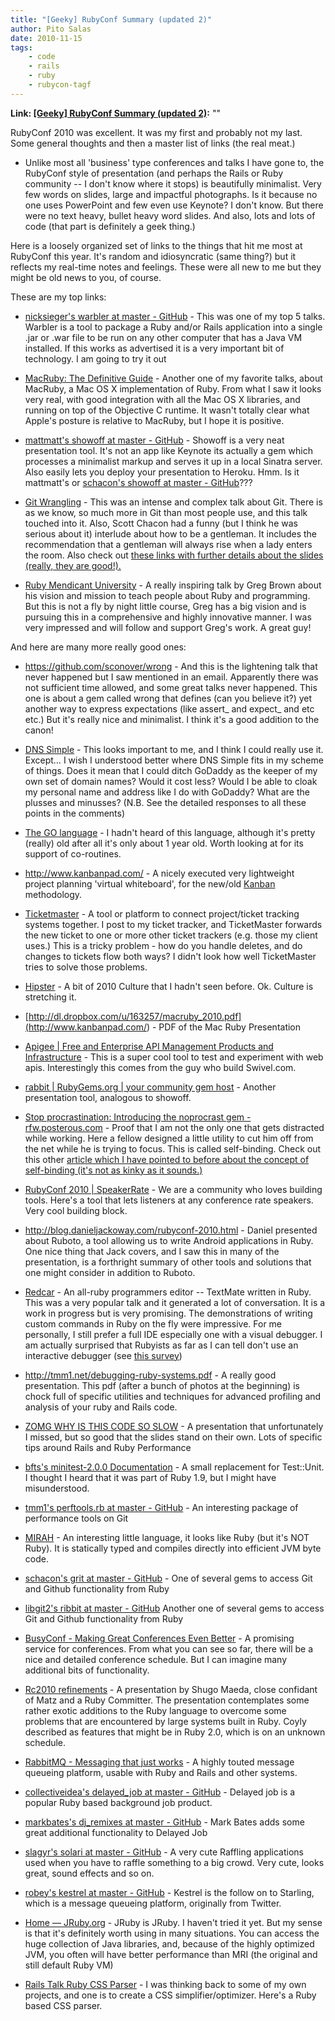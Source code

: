 ```yaml
---
title: "[Geeky] RubyConf Summary (updated 2)"
author: Pito Salas
date: 2010-11-15
tags:
    - code
    - rails
    - ruby
    - rubycon-tagf
---
```


**Link: [[Geeky] RubyConf Summary (updated 2)](None):** ""

RubyConf 2010 was excellent. It was my first and probably not my last. Some
general thoughts and then a master list of links (the real meat.)

  * Unlike most all 'business' type conferences and talks I have gone to, the RubyConf style of presentation (and perhaps the Rails or Ruby community -- I don't know where it stops) is beautifully minimalist. Very few words on slides, large and impactful photographs. Is it because no one uses PowerPoint and few even use Keynote? I don't know. But there were no text heavy, bullet heavy word slides. And also, lots and lots of code (that part is definitely a geek thing.)

Here is a loosely organized set of links to the things that hit me most at
RubyConf this year. It's random and idiosyncratic (same thing?) but it
reflects my real-time notes and feelings. These were all new to me but they
might be old news to you, of course.

These are my top links:

  * [nicksieger's warbler at master - GitHub](<https://github.com/nicksieger/warbler>) - This was one of my top 5 talks. Warbler is a tool to package a Ruby and/or Rails application into a single .jar or .war file to be run on any other computer that has a Java VM installed. If this works as advertised it is a very important bit of technology. I am going to try it out

  * [MacRuby: The Definitive Guide](<http://ofps.oreilly.com/titles/9781449380373/>) - Another one of my favorite talks, about MacRuby, a Mac OS X implementation of Ruby. From what I saw it looks very real, with good integration with all the Mac OS X libraries, and running on top of the Objective C runtime. It wasn't totally clear what Apple's posture is relative to MacRuby, but I hope it is positive.

  * [mattmatt's showoff at master - GitHub](<https://github.com/mattmatt/showoff>) - Showoff is a very neat presentation tool. It's not an app like Keynote its actually a gem which processes a minimalist markup and serves it up in a local Sinatra server. Also easily lets you deploy your presentation to Heroku. Hmm. Is it mattmatt's or [schacon's showoff at master - GitHub](<https://github.com/schacon/showoff>)???

  * [Git Wrangling](<http://git-tips.heroku.com/#1>) - This was an intense and complex talk about Git. There is as we know, so much more in Git than most people use, and this talk touched into it. Also, Scott Chacon had a funny (but I think he was serious about it) interlude about how to be a gentleman. It includes the recommendation that a gentleman will always rise when a lady enters the room. Also check out [these links with further details about the slides (really, they are good!).](<https://gist.github.com/674651>)

  * [Ruby Mendicant University](<http://university.rubymendicant.com/>) - A really inspiring talk by Greg Brown about his vision and mission to teach people about Ruby and programming. But this is not a fly by night little course, Greg has a big vision and is pursuing this in a comprehensive and highly innovative manner. I was very impressed and will follow and support Greg's work. A great guy!

And here are many more really good ones:

  * <https://github.com/sconover/wrong> - And this is the lightening talk that never happened but I saw mentioned in an email. Apparently there was not sufficient time allowed, and some great talks never happened. This one is about a gem called wrong that defines (can you believe it?) yet another way to express expectations (like assert_ and expect_ and etc etc.) But it's really nice and minimalist. I think it's a good addition to the canon!

  * [DNS Simple](<https://dnsimple.com/>) - This looks important to me, and I think I could really use it. Except… I wish I understood better where DNS Simple fits in my scheme of things. Does it mean that I could ditch GoDaddy as the keeper of my own set of domain names? Would it cost less? Would I be able to cloak my personal name and address like I do with GoDaddy? What are the plusses and minusses? (N.B. See the detailed responses to all these points in the comments)

  * [The GO language](<http://golang.org/>) - I hadn't heard of this language, although it's pretty (really) old after all it's only about 1 year old. Worth looking at for its support of co-routines.

  * <http://www.kanbanpad.com/> - A nicely executed very lightweight project planning 'virtual whiteboard', for the new/old [Kanban](<http://www.crisp.se/kanban>) methodology.

  * [Ticketmaster](<http://ticketrb.com/>) - A tool or platform to connect project/ticket tracking systems together. I post to my ticket tracker, and TicketMaster forwards the new ticket to one or more other ticket trackers (e.g. those my client uses.) This is a tricky problem - how do you handle deletes, and do changes to tickets flow both ways? I didn't look how well TicketMaster tries to solve those problems.

  * [Hipster](<http://www.hipsterrunoff.com/>) - A bit of 2010 Culture that I hadn't seen before. Ok. Culture is stretching it.

  * [http://dl.dropbox.com/u/163257/macruby_2010.pdf](<http://www.kanbanpad.com/>) - PDF of the Mac Ruby Presentation

  * [Apigee | Free and Enterprise API Management Products and Infrastructure](<http://apigee.com/>) - This is a super cool tool to test and experiment with web apis. Interestingly this comes from the guy who build Swivel.com.

  * [rabbit | RubyGems.org | your community gem host](<https://rubygems.org/gems/rabbit>) - Another presentation tool, analogous to showoff.

  * [Stop procrastination: Introducing the noprocrast gem - rfw.posterous.com](<http://rfw.posterous.com/33144299>) - Proof that I am not the only one that gets distracted while working. Here a fellow designed a little utility to cut him off from the net while he is trying to focus. This is called self-binding. Check out this other [article which I have pointed to before about the concept of self-binding (it's not as kinky as it sounds.)](<http://www.theatlantic.com/magazine/archive/2008/11/first-person-plural/7055/>)

  * [](<http://www.theatlantic.com/magazine/archive/2008/11/first-person-plural/7055/>)[RubyConf 2010 | SpeakerRate](<http://speakerrate.com/events/664-rubyconf-2010>) - We are a community who loves building tools. Here's a tool that lets listeners at any conference rate speakers. Very cool building block.

  * <http://blog.danieljackoway.com/rubyconf-2010.html> - Daniel presented about Ruboto, a tool allowing us to write Android applications in Ruby. One nice thing that Jack covers, and I saw this in many of the presentation, is a forthright summary of other tools and solutions that one might consider in addition to Ruboto.

  * [Redcar](<http://redcareditor.com/screenshots/>) - An all-ruby programmers editor -- TextMate written in Ruby. This was a very popular talk and it generated a lot of conversation. It is a work in progress but is very promising. The demonstrations of writing custom commands in Ruby on the fly were impressive. For me personally, I still prefer a full IDE especially one with a visual debugger. I am actually surprised that Rubyists as far as I can tell don't use an interactive debugger (see [this survey](<http://quickquestion.wufoo.com/forms/ruby-debugging-question/>))

  * <http://tmm1.net/debugging-ruby-systems.pdf> - A really good presentation. This pdf (after a bunch of photos at the beginning) is chock full of specific utilities and techniques for advanced profiling and analysis of your ruby and Rails code.

  * [ZOMG WHY IS THIS CODE SO SLOW](<http://www.slideshare.net/tenderlove/zomg-why-is-this-code-so-slow>) - A presentation that unfortunately I missed, but so good that the slides stand on their own. Lots of specific tips around Rails and Ruby Performance

  * [bfts's minitest-2.0.0 Documentation](<http://bfts.rubyforge.org/minitest/>) - A small replacement for Test::Unit. I thought I heard that it was part of Ruby 1.9, but I might have misunderstood.

  * [tmm1's perftools.rb at master - GitHub](<https://github.com/tmm1/perftools.rb/>) - An interesting package of performance tools on Git

  * [MIRAH](<http://www.mirah.org/>) - An interesting little language, it looks like Ruby (but it's NOT Ruby). It is statically typed and compiles directly into efficient JVM byte code.

  * [schacon's grit at master - GitHub](<https://github.com/schacon/grit>) - One of several gems to access Git and Github functionality from Ruby

  * [libgit2's ribbit at master - GitHub](<https://github.com/libgit2/ribbit>) Another one of several gems to access Git and Github functionality from Ruby

  * [BusyConf - Making Great Conferences Even Better](<http://busyconf.com/>) - A promising service for conferences. From what you can see so far, there will be a nice and detailed conference schedule. But I can imagine many additional bits of functionality.

  * [Rc2010 refinements](<http://www.slideshare.net/ShugoMaeda/rc2010-refinements>) - A presentation by Shugo Maeda, close confidant of Matz and a Ruby Committer. The presentation contemplates some rather exotic additions to the Ruby language to overcome some problems that are encountered by large systems built in Ruby. Coyly described as features that might be in Ruby 2.0, which is on an unknown schedule.

  * [RabbitMQ - Messaging that just works](<http://www.rabbitmq.com/>) - A highly touted message queueing platform, usable with Ruby and Rails and other systems.

  * [collectiveidea's delayed_job at master - GitHub](<https://github.com/collectiveidea/delayed_job>) - Delayed job is a popular Ruby based background job product.

  * [markbates's dj_remixes at master - GitHub](<https://github.com/markbates/dj_remixes>) - Mark Bates adds some great additional functionality to Delayed Job

  * [slagyr's solari at master - GitHub](<https://github.com/slagyr/solari>) - A very cute Raffling applications used when you have to raffle something to a big crowd. Very cute, looks great, sound effects and so on.

  * [robey's kestrel at master - GitHub](<https://github.com/robey/kestrel>) - Kestrel is the follow on to Starling, which is a message queueing platform, originally from Twitter.

  * [Home — JRuby.org](<http://www.jruby.org/>) - JRuby is JRuby. I haven't tried it yet. But my sense is that it's definitely worth using in many situations. You can access the huge collection of Java libraries, and, because of the highly optimized JVM, you often will have better performance than MRI (the original and still default Ruby VM)

  * [Rails Talk Ruby CSS Parser](<http://railstalk.com/2010/1/5/ruby-css-parser>) - I was thinking back to some of my own projects, and one is to create a CSS simplifier/optimizer. Here's a Ruby based CSS parser.


